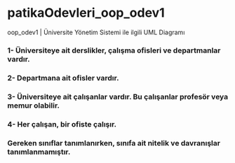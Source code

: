 # patikaOdevleri_oop_odev1
oop_odev1 | Üniversite Yönetim Sistemi ile ilgili UML Diagramı

### 1- Üniversiteye ait derslikler, çalışma ofisleri ve departmanlar vardır.
### 2- Departmana ait ofisler vardır.
### 3- Üniversiteye ait çalışanlar vardır. Bu çalışanlar profesör veya memur olabilir.
### 4- Her çalışan, bir ofiste çalışır.

### Gereken sınıflar tanımlanırken, sınıfa ait nitelik ve davranışlar tanımlanmamıştır.
